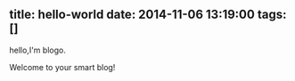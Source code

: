title: hello-world
date: 2014-11-06 13:19:00
tags: []
---

hello,I'm blogo.

Welcome to your smart blog!


  